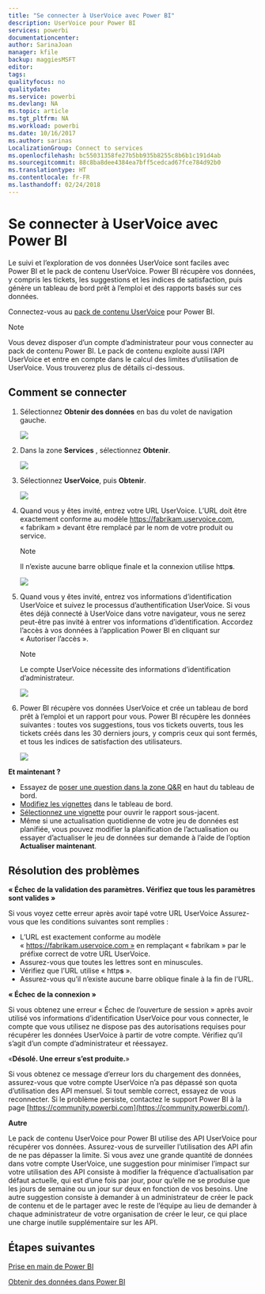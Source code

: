 ```yaml
---
title: "Se connecter à UserVoice avec Power BI"
description: UserVoice pour Power BI
services: powerbi
documentationcenter: 
author: SarinaJoan
manager: kfile
backup: maggiesMSFT
editor: 
tags: 
qualityfocus: no
qualitydate: 
ms.service: powerbi
ms.devlang: NA
ms.topic: article
ms.tgt_pltfrm: NA
ms.workload: powerbi
ms.date: 10/16/2017
ms.author: sarinas
LocalizationGroup: Connect to services
ms.openlocfilehash: bc55031358fe27b5bb935b8255c8b6b1c191d4ab
ms.sourcegitcommit: 88c8ba8dee4384ea7bff5cedcad67fce784d92b0
ms.translationtype: HT
ms.contentlocale: fr-FR
ms.lasthandoff: 02/24/2018
---
```

# <a name="connect-to-uservoice-with-power-bi"></a>Se connecter à UserVoice avec Power BI
Le suivi et l’exploration de vos données UserVoice sont faciles avec Power BI et le pack de contenu UserVoice. Power BI récupère vos données, y compris les tickets, les suggestions et les indices de satisfaction, puis génère un tableau de bord prêt à l’emploi et des rapports basés sur ces données.

Connectez-vous au [pack de contenu UserVoice](https://app.powerbi.com/getdata/services/uservoice) pour Power BI.

>[!NOTE]
>Vous devez disposer d’un compte d’administrateur pour vous connecter au pack de contenu Power BI. Le pack de contenu exploite aussi l’API UserVoice et entre en compte dans le calcul des limites d’utilisation de UserVoice. Vous trouverez plus de détails ci-dessous.

## <a name="how-to-connect"></a>Comment se connecter
1. Sélectionnez **Obtenir des données** en bas du volet de navigation gauche.
   
   ![](media/service-connect-to-uservoice/pbi_getdata.png)
2. Dans la zone **Services** , sélectionnez **Obtenir**.
   
   ![](media/service-connect-to-uservoice/pbi_getservices.png) 
3. Sélectionnez **UserVoice**, puis **Obtenir**.
   
   ![](media/service-connect-to-uservoice/uservoice.png)
4. Quand vous y êtes invité, entrez votre URL UserVoice. L’URL doit être exactement conforme au modèle https://fabrikam.uservoice.com, « fabrikam » devant être remplacé par le nom de votre produit ou service.
   
   >[!NOTE]
   >Il n’existe aucune barre oblique finale et la connexion utilise http**s**.
   
   ![](media/service-connect-to-uservoice/capture.png)
5. Quand vous y êtes invité, entrez vos informations d’identification UserVoice et suivez le processus d’authentification UserVoice. Si vous êtes déjà connecté à UserVoice dans votre navigateur, vous ne serez peut-être pas invité à entrer vos informations d’identification. Accordez l’accès à vos données à l’application Power BI en cliquant sur « Autoriser l’accès ».
   
   >[!NOTE]
   >Le compte UserVoice nécessite des informations d’identification d’administrateur.
   
   ![](media/service-connect-to-uservoice/capture3.png)
6. Power BI récupère vos données UserVoice et crée un tableau de bord prêt à l’emploi et un rapport pour vous. Power BI récupère les données suivantes : toutes vos suggestions, tous vos tickets ouverts, tous les tickets créés dans les 30 derniers jours, y compris ceux qui sont fermés, et tous les indices de satisfaction des utilisateurs.
   
   ![](media/service-connect-to-uservoice/capture4.png)

**Et maintenant ?**

* Essayez de [poser une question dans la zone Q&R](power-bi-q-and-a.md) en haut du tableau de bord.
* [Modifiez les vignettes](service-dashboard-edit-tile.md) dans le tableau de bord.
* [Sélectionnez une vignette](service-dashboard-tiles.md) pour ouvrir le rapport sous-jacent.
* Même si une actualisation quotidienne de votre jeu de données est planifiée, vous pouvez modifier la planification de l’actualisation ou essayer d’actualiser le jeu de données sur demande à l’aide de l’option **Actualiser maintenant**.

## <a name="troubleshooting"></a>Résolution des problèmes
**« Échec de la validation des paramètres. Vérifiez que tous les paramètres sont valides »**

Si vous voyez cette erreur après avoir tapé votre URL UserVoice Assurez-vous que les conditions suivantes sont remplies :

* L’URL est exactement conforme au modèle « https://fabrikam.uservoice.com » en remplaçant « fabrikam » par le préfixe correct de votre URL UserVoice.
* Assurez-vous que toutes les lettres sont en minuscules.
* Vérifiez que l’URL utilise « http**s** ».
* Assurez-vous qu’il n’existe aucune barre oblique finale à la fin de l’URL.

**« Échec de la connexion »**

Si vous obtenez une erreur « Échec de l’ouverture de session » après avoir utilisé vos informations d’identification UserVoice pour vous connecter, le compte que vous utilisez ne dispose pas des autorisations requises pour récupérer les données UserVoice à partir de votre compte. Vérifiez qu’il s’agit d’un compte d’administrateur et réessayez.

«**Désolé. Une erreur s’est produite.**»

Si vous obtenez ce message d’erreur lors du chargement des données, assurez-vous que votre compte UserVoice n’a pas dépassé son quota d’utilisation des API mensuel. Si tout semble correct, essayez de vous reconnecter. Si le problème persiste, contactez le support Power BI à la page [https://community.powerbi.com](https://community.powerbi.com/).

**Autre**  

Le pack de contenu UserVoice pour Power BI utilise des API UserVoice pour récupérer vos données. Assurez-vous de surveiller l’utilisation des API afin de ne pas dépasser la limite. Si vous avez une grande quantité de données dans votre compte UserVoice, une suggestion pour minimiser l’impact sur votre utilisation des API consiste à modifier la fréquence d’actualisation par défaut actuelle, qui est d’une fois par jour, pour qu’elle ne se produise que les jours de semaine ou un jour sur deux en fonction de vos besoins. Une autre suggestion consiste à demander à un administrateur de créer le pack de contenu et de le partager avec le reste de l’équipe au lieu de demander à chaque administrateur de votre organisation de créer le leur, ce qui place une charge inutile supplémentaire sur les API.

## <a name="next-steps"></a>Étapes suivantes
[Prise en main de Power BI](service-get-started.md)

[Obtenir des données dans Power BI](service-get-data.md)

